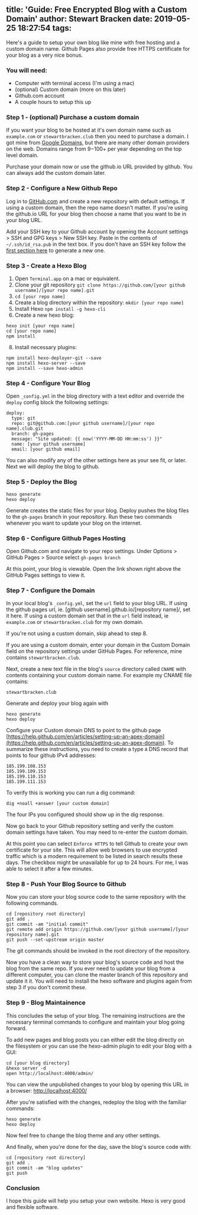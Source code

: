 title: 'Guide: Free Encrypted Blog with a Custom Domain'
author: Stewart Bracken
date: 2019-05-25 18:27:54
tags:
---
Here's a guide to setup your own blog like mine with free hosting and a custom domain name. Github Pages also provide free HTTPS certificate for your blog as a very nice bonus.


### You will need:
- Computer with terminal access (I'm using a mac)
- (optional) Custom domain (more on this later)
- Github.com account
- A couple hours to setup this up



### Step 1 - (optional) Purchase a custom domain
If you want your blog to be hosted at it's own domain name such as `example.com` or `stewartbracken.club` then you need to purchase a domain. I got mine from [Google Domains](www.domains.google/‎), but there are many other domain providers on the web. Domains range from $9-$100+ per year depending on the top level domain.

Purchase your domain now or use the github.io URL provided by github. You can always add the custom domain later.

### Step 2 - Configure a New Github Repo
Log in to [GitHub.com](github.com) and create a new repository with default settings. If using a custom domain, then the repo name doesn't matter. If you're using the github.io URL for your blog then choose a name that you want to be in your blog URL.

Add your SSH key to your Github account by opening the Account settings > SSH and GPG keys > New SSH key. Paste in the contents of `~/.ssh/id_rsa.pub` in the text box. If you don't have an SSH key follow the [first section here](https://help.github.com/en/articles/generating-a-new-ssh-key-and-adding-it-to-the-ssh-agent) to generate a new one.


### Step 3 - Create a Hexo Blog

1. Open `Terminal.app` on a mac or equivalent.
2. Clone your git repository `git clone https://github.com/[your github username]/[your repo name].git`
3. `cd [your repo name]`
4. Create a blog directory within the repository: `mkdir [your repo name]`
6. Install Hexo `npm install -g hexo-cli`
7. Create a new hexo blog: 
```
hexo init [your repo name]
cd [your repo name]
npm install
```
8. Install necessary plugins:
```
npm install hexo-deployer-git --save
npm install hexo-server --save
npm install --save hexo-admin
```


### Step 4 - Configure Your Blog

Open `_config.yml` in the blog directory with a text editor and override the `deploy` config block the following settings:
```
deploy:
  type: git
  repo: git@github.com:[your github username]/[your repo name].club.git
  branch: gh-pages
  message: "Site updated: {{ now('YYYY-MM-DD HH:mm:ss') }}"
  name: [your github username]
  email: [your github email]
```

You can also modify any of the other settings here as your see fit, or later. Next we will deploy the blog to github.


### Step 5 - Deploy the Blog
```
hexo generate
hexo deploy
```

Generate creates the static files for your blog. Deploy pushes the blog files to the `gh-pages` branch in your repository. Run these two commands whenever you want to update your blog on the internet.


### Step 6 - Configure Github Pages Hosting
Open Github.com and navigate to your repo settings. Under Options > GitHub Pages > Source select `gh-pages branch`

At this point, your blog is viewable. Open the link shown right above the GitHub Pages settings to view it.


### Step 7 - Configure the Domain
In your local blog's `_config.yml`, set the `url` field to your blog URL. If using the github pages url, ie. [github username].github.io/[repository name]/, set it here. If using a custom domain set that in the `url` field instead, ie `example.com` or `stewartbracken.club` for my own domain.

If you're not using a custom domain, skip ahead to step 8.

If you are using a custom domain, enter your domain in the Custom Domain field on the repository settings under GitHub Pages. For reference, mine contains `stewartbracken.club`.

Next, create a new text file in the blog's `source` directory called `CNAME` with contents containing your custom domain name. For example my CNAME file contains:
```
stewartbracken.club
```

Generate and deploy your blog again with
```
hexo generate
hexo deploy
```

Configure your Custom domain DNS to point to the github page [https://help.github.com/en/articles/setting-up-an-apex-domain](https://help.github.com/en/articles/setting-up-an-apex-domain). To summarize these instructions, you need to create a type `A` DNS record that points to four github IPv4 addresses:
```
185.199.108.153
185.199.109.153
185.199.110.153
185.199.111.153
```

To verify this is working you can run a dig command:
```
dig +noall +answer [your custom domain]
 ```
The four IPs you configured should show up in the dig response.
 

Now go back to your Github repository setting and verify the custom domain settings have taken. You may need to re-enter the custom domain.

At this point you can select `Enforce HTTPS` to tell Github to create your own certificate for your site. This will allow web browsers to use encrypted traffic which is a modern requirement to be listed in search results these days. The checkbox might be unavailable for up to 24 hours. For me, I was able to select it after a few minutes.

### Step 8 - Push Your Blog Source to Github

Now you can store your blog source code to the same repository with the following commands.
```
cd [repository root directory]
git add .
git commit -am "initial commit"
git remote add origin https://github.com/[your github username]/[your repository name].git
git push --set-upstream origin master
```
The git commands should be invoked in the root directory of the repository.

Now you have a clean way to store your blog's source code and host the blog from the same repo. If you ever need to update your blog from a different computer, you can clone the master branch of this repository and update it it. You will need to install the hexo software and plugins again from step 3 if you don't commit these.

### Step 9 - Blog Maintainence
This concludes the setup of your blog. The remaining instructions are the necessary terminal commands to configure and maintain your blog going forward.

To add new pages and blog posts you can either edit the blog directly on the filesystem or you can use the hexo-admin plugin to edit your blog with a GUI:
```
cd [your blog directory]
&hexo server -d
open http://localhost:4000/admin/
```
 You can view the unpublished changes to your blog by opening this URL in a browser: [http://localhost:4000/](http://localhost:4000/)
 
 After you're satisfied with the changes, redeploy the blog with the familiar commands:
 ```
 hexo generate
 hexo deploy
 ```
 
 Now feel free to change the blog theme and any other settings.
 
 And finally, when you're done for the day, save the blog's source code with:
 ```
 cd [repository root directory]
 git add .
 git commit -am "blog updates"
 git push
 ```
 
### Conclusion
I hope this guide will help you setup your own website. Hexo is very good and flexible software.
